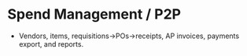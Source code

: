 # Spend Management / P2P
- Vendors, items, requisitions→POs→receipts, AP invoices, payments export, and reports.
